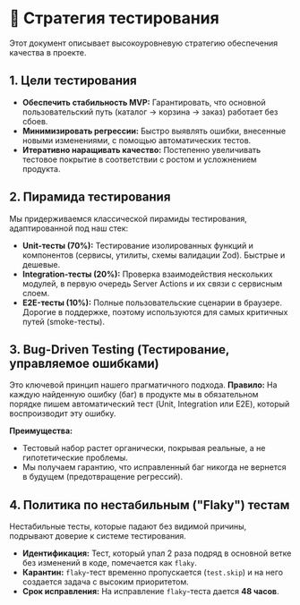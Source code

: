 # 🎯 Стратегия тестирования

Этот документ описывает высокоуровневую стратегию обеспечения качества в проекте.

## 1. Цели тестирования

-   **Обеспечить стабильность MVP:** Гарантировать, что основной пользовательский путь (каталог -> корзина -> заказ) работает без сбоев.
-   **Минимизировать регрессии:** Быстро выявлять ошибки, внесенные новыми изменениями, с помощью автоматических тестов.
-   **Итеративно наращивать качество:** Постепенно увеличивать тестовое покрытие в соответствии с ростом и усложнением продукта.

## 2. Пирамида тестирования

Мы придерживаемся классической пирамиды тестирования, адаптированной под наш стек:

-   **Unit-тесты (70%):** Тестирование изолированных функций и компонентов (сервисы, утилиты, схемы валидации Zod). Быстрые и дешевые.
-   **Integration-тесты (20%):** Проверка взаимодействия нескольких модулей, в первую очередь Server Actions и их связи с сервисным слоем.
-   **E2E-тесты (10%):** Полные пользовательские сценарии в браузере. Дорогие в поддержке, поэтому используются для самых критичных путей (smoke-тесты).

## 3. Bug-Driven Testing (Тестирование, управляемое ошибками)

Это ключевой принцип нашего прагматичного подхода.
**Правило:** На каждую найденную ошибку (баг) в продукте мы в обязательном порядке пишем автоматический тест (Unit, Integration или E2E), который воспроизводит эту ошибку.

**Преимущества:**
-   Тестовый набор растет органически, покрывая реальные, а не гипотетические проблемы.
-   Мы получаем гарантию, что исправленный баг никогда не вернется в будущем (предотвращение регрессий).

## 4. Политика по нестабильным ("Flaky") тестам

Нестабильные тесты, которые падают без видимой причины, подрывают доверие к системе тестирования.

-   **Идентификация:** Тест, который упал 2 раза подряд в основной ветке без изменений в коде, помечается как `flaky`.
-   **Карантин:** `flaky`-тест временно пропускается (`test.skip`) и на него создается задача с высоким приоритетом.
-   **Срок исправления:** На исправление `flaky`-теста дается **48 часов**.
